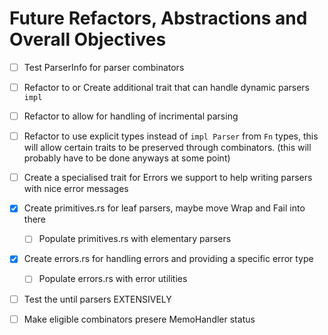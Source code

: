 # Future Refactors, Abstractions and Overall Objectives

- [ ] Test ParserInfo for parser combinators

- [ ] Refactor to or Create additional trait that can handle dynamic parsers `impl`
- [ ] Refactor to allow for handling of incrimental parsing
- [ ] Refactor to use explicit types instead of `impl Parser` from `Fn` types, this will allow certain traits to be preserved through combinators. (this will probably have to be done anyways at some point)
- [ ] Create a specialised trait for Errors we support to help writing parsers with nice error messages
- [x] Create primitives.rs for leaf parsers, maybe move Wrap and Fail into there
    - [ ] Populate primitives.rs with elementary parsers
- [x] Create errors.rs for handling errors and providing a specific error type
    - [ ] Populate errors.rs with error utilities
- [ ] Test the until parsers EXTENSIVELY
- [ ] Make eligible combinators presere MemoHandler status
